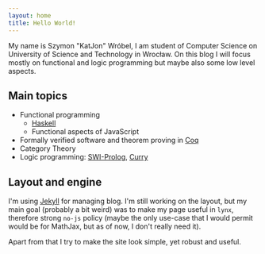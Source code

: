 ```yaml
---
layout: home
title: Hello World!
---
```

My name is Szymon "KatJon" Wróbel, I am student of Computer Science on University of Science and Technology in Wrocław. On this blog I will focus mostly on functional and logic programming but maybe also some low level aspects. 

Main topics
---
* Functional programming
    + [Haskell](https://www.haskell.org)
    + Functional aspects of JavaScript
* Formally verified software and theorem proving in [Coq](https://coq.inria.fr)
* Category Theory
* Logic programming: [SWI-Prolog](http://www.swi-prolog.org), [Curry](http://www-ps.informatik.uni-kiel.de/currywiki/)

Layout and engine
---
I'm using [Jekyll](https://jekyllrb.com) for managing blog. I'm still working on the layout, but my main goal (probably a bit weird) was to make my page useful in `lynx`, therefore strong `no-js` policy (maybe the only use-case that I would permit would be for MathJax, but as of now, I don't really need it).

Apart from that I try to make the site look simple, yet robust and useful.

